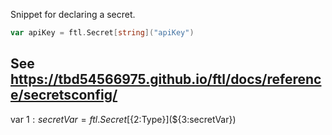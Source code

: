 Snippet for declaring a secret.

```go
var apiKey = ftl.Secret[string]("apiKey")
```

See https://tbd54566975.github.io/ftl/docs/reference/secretsconfig/
---
var ${1:secretVar} = ftl.Secret[${2:Type}](${3:secretVar})
